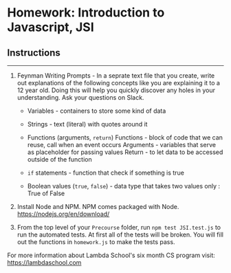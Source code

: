 # Homework: Introduction to Javascript, JSI

## Instructions
---
1. Feynman Writing Prompts - In a seprate text file that you create, write out explanations of the following concepts like you are explaining it to a 12 year old.  Doing this will help you quickly discover any holes in your understanding.  Ask your questions on Slack.
		
	* Variables - containers to store some kind of data
	* Strings - text (literal) with quotes around it
	* Functions (arguments, `return`)
	  Functions - block of code that we can reuse, call when an event occurs
      Arguments - variables that serve as placeholder for passing values
      Return - to let data to be accessed outside of the function

	* `if` statements - function that check if something is true
	* Boolean values (`true`, `false`) - data type that takes two values only : True of False


2. Install Node and NPM.  NPM comes packaged with Node. https://nodejs.org/en/download/

3. From the top level of your `Precourse` folder, run `npm test JSI.test.js` to run the automated tests.  At first all of the tests will be broken.  You will fill out the functions in `homework.js` to make the tests pass.


For more information about Lambda School's six month CS program visit: https://lambdaschool.com
